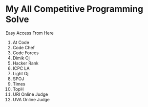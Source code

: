 <!DOCTYPE html>
<html>
<head>
	<meta charset="utf-8">
	<meta http-equiv="X-UA-Compatible" content="IE=edge">
	<link rel="stylesheet" href="">
</head>
<body>
	<h1>My All Competitive Programming Solve</h1> 
	<p>Easy Access From Here</p>
	<div>
		<ol Type = "1">
		  <li href="Sports-Programming\AtCoder">At Code</li>
		  <li href="Sports-Programming\CodeChef">Code Chef</li>
		  <li>Code Forces</li>
		  <li>Dimik Oj</li>
		  <li>Hacker Rank</li>
		  <li>ICPC LA</li>
		  <li>Light Oj</li>
		  <li>SPOJ</li>
		  <li>Times</li>
		  <li>TopH</li>
		  <li>URI Online Judge</li>
		  <li>UVA Online Judge</li>
		</ol>
	</div>

	
</body>
</html>